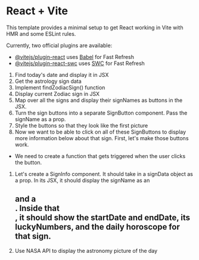 # React + Vite

This template provides a minimal setup to get React working in Vite with HMR and some ESLint rules.

Currently, two official plugins are available:

- [@vitejs/plugin-react](https://github.com/vitejs/vite-plugin-react/blob/main/packages/plugin-react/README.md) uses [Babel](https://babeljs.io/) for Fast Refresh
- [@vitejs/plugin-react-swc](https://github.com/vitejs/vite-plugin-react-swc) uses [SWC](https://swc.rs/) for Fast Refresh

1. Find today's date and display it in JSX
1. Get the astrology sign data
1. Implement findZodiacSign() function
1. Display current Zodiac sign in JSX
1. Map over all the signs and display their signNames as buttons in the JSX.
1. Turn the sign buttons into a separate SignButton component. Pass the signName as a prop.
1. Style the buttons so that they look like the first picture
1. Now we want to be able to click on all of these SignButtons to display more information below about that sign. First, let's make those buttons work.

- We need to create a function that gets triggered when the user clicks the button.

1. Let's create a SignInfo component.
   It should take in a signData object as a prop. In its JSX, it should display the signName as an <h2> and a <div>. Inside that <div>, it should show the startDate and endDate, its luckyNumbers, and the daily horoscope for that sign.
1. Use NASA API to display the astronomy picture of the day
